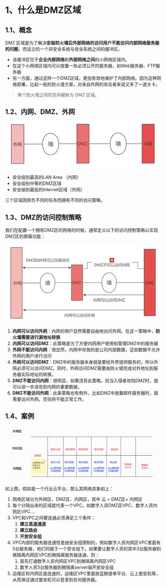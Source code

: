 # 1、什么是DMZ区域

## 1.1、概念

DMZ 区域是为了解决**安装防火墙后外部网络的访问用户不能访问内部网络服务器的问题**，而设立的一个非安全系统与安全系统之间的缓冲区。

- 该缓冲区位于**企业内部网络**和**外部网络之间**的小网络区域内。
- 在这个小网络区域内可以放置一些必须公开的服务器，如Web服务器、FTP服务器
- 另一方面，通过这样一个DMZ区域，更加有效地保护了内部网络。因为这种网络部署，比起一般的防火墙方案，对来自外网的攻击者来说又多了一道关卡。

> 两个防火墙之间的空间被称为 DMZ 区域。





## 1.2、内网、DMZ、外网

![](workstudy_DMZ.assets/1.png)

- 安全级别最高的LAN Area （内网） 
- 安全级别中等的DMZ区域
- 安全级别最低的Internet区域（外网）

三个区域因担负不同的任务而拥有不同的访问策略。









## 1.3、DMZ的访问控制策略

我们在配置一个拥有DMZ区的网络的时候，通常定义以下的访问控制策略以实现DMZ区的屏蔽功能：

![](workstudy_DMZ.assets/2.png)

1. **内网可以访问外网**：内网的用户显然需要自由地访问外网。在这一策略中，**防火墙需要进行源地址转换**
2. **内网可以访问DMZ**：此策略是为了方便内网用户使用和管理DMZ中的服务器
3. **外网不能访问内网**：很显然，内网中存放的是公司内部数据，这些数据不允许外网的用户进行访问
4. **外网可以访问DMZ**：DMZ中的服务器本身就是要给外界提供服务的，所以外网必须可以访问DMZ。同时，外网访问DMZ需要由防火墙完成对外地址到服务器实际地址的转换。
5. **DMZ不能访问内网**：很明显，如果违背此策略，则当入侵者攻陷DMZ时，就可以进一步进攻到内网的重要数据。
6. **DMZ不能访问外网**：此条策略也有例外，比如DMZ中放置邮件服务器时，就需要访问外网，否则将不能正常工作。





## 1.4、案例

![](workstudy_DMZ.assets/3.png)

如上图，假如是一个行业云平台，那么其网络具象如上：

1. 网络区域分为外网区、DMZ区、内网区，其中 云 = DMZ区+ 内网区
2. 每个分隔出来的区域就代表一个VPC，如数字人资DMZ区VPC、数字人资内网区VPC....
3. VPC和VPC之间要连通必须满足三个条件：
   1. **建立高速通道**
   2. **建立路由**
   3. **开放安全组**
4. VPC内部的服务器连通性是由安全组限制的，例如数字人资内网区VPC里面有5台服务器，他们同属于一个安全组下。如果要让数字人资的其中3台服务器到微隔离内网区VPC的微隔离服务器连通，则：
   1. 首先打通数字人资内网区VPC到微隔离内网区VPC
   2. 数字人资3台服务器到微隔离server端开放安全组
5. 运维区和内网区是连通的，运维区VPC里面放蓝鲸提单平台、云上堡垒机等，从而保证通过堡垒机可以登录到任何服务器。























